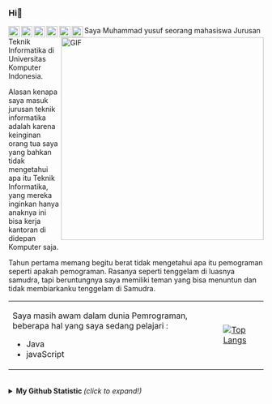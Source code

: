 ### Hi👋

<a href="https://twitter.com/M16Yusuf">
<img align="left" alt="m16yusuf's Twitter" target="#" width="22px" src="https://cdn.jsdelivr.net/npm/simple-icons@v3/icons/twitter.svg" />
</a>
<a href="https://www.instagram.com/m16yusuf/">
<img align="left" alt="m16yusuf's Instagram" target="#" width="22px" src="https://cdn.jsdelivr.net/npm/simple-icons@v3/icons/instagram.svg" />
</a>
<a href="https://web.facebook.com/m16yusuff">
<img align="left" alt="m16yusuf's Facebook" target="#" width="22px" src="https://cdn.jsdelivr.net/npm/simple-icons@v3/icons/facebook.svg" />
</a>
<a href="https://medium.com/@m16yusuf">
<img align="left" alt="m16yusuf's Medium" target="#" width="22px" src="https://cdn.jsdelivr.net/npm/simple-icons@v3/icons/medium.svg" />
</a>
<a href="https://stackoverflow.com/users/11044690/m16yusuf">
<img align="left" alt="stackOverflow" target="#" width="22px" src="https://cdn.jsdelivr.net/npm/simple-icons@v3/icons/stackoverflow.svg" />
</a>
<a href="https://steamcommunity.com/id/kayuno">
<img align="left" alt="Kayuno" target="#" width="22px" src="https://cdn.jsdelivr.net/npm/simple-icons@3.1.0/icons/steam.svg" />
</a>

<img align="right" width="400px" alt="GIF" src="https://media.giphy.com/media/5xaOcLwEvFOizxHVyVy/giphy.gif" />

<p>
Saya Muhammad yusuf seorang mahasiswa Jurusan Teknik Informatika 
di Universitas Komputer Indonesia.

Alasan kenapa saya masuk jurusan teknik informatika adalah karena keinginan 
orang tua saya yang bahkan tidak mengetahui apa itu Teknik Informatika, 
yang mereka inginkan hanya anaknya ini bisa kerja kantoran di didepan Komputer saja.

Tahun pertama memang begitu berat tidak mengetahui apa itu pemograman seperti apakah 
pemograman. Rasanya seperti tenggelam di luasnya samudra, tapi beruntungnya saya 
memiliki teman yang bisa menuntun dan tidak membiarkanku tenggelam di Samudra. 
</p>


<table>
<tr>
<td>
  
Saya masih awam dalam dunia Pemrograman, beberapa hal yang saya sedang pelajari :
<ul>
<li>Java </li>
<li>javaScript </li>
</ul>




  
</td>
<td>

<div class="content">
  
[![Top Langs](https://github-readme-stats.vercel.app/api/top-langs/?username=M16Yusuf)](https://github.com/M16Yusuf/github-readme-stats)

</div>

</td>
</tr>
<table>
<br>
<details>
<summary> <b> My Github Statistic </b> <i>(click to expand!)</i> </summary>
<br />

[![Yusuf's github stats](https://github-readme-stats.vercel.app/api?username=M16Yusuf&show_icons=true&theme=dark)](https://github.com/M16Yusuf/github-readme-stats)

</details>





  
<!--
**M16Yusuf/M16Yusuf** is a ✨ _special_ ✨ repository because its `README.md` (this file) appears on your GitHub profile.


